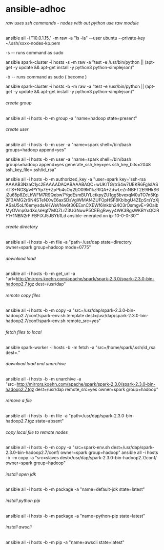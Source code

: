 # ansible-adhoc

###### raw uses ssh commands - nodes with out python use raw module
ansible all -i "10.0.1.15," -m raw -a "ls -la" --user ubuntu --private-key ~/.ssh/xxxx-nodes-kp.pem

-s -- runs command as sudo 

ansible spark-cluster -i hosts -s -m raw -a "test -e /usr/bin/python || (apt-get -y update && apt-get install -y python3 python-simplejson)"

-b -- runs command as sudo ( become )

ansible spark-cluster -i hosts -b -m raw -a "test -e /usr/bin/python || (apt-get -y update && apt-get install -y python3 python-simplejson)"

###### create group

ansible all -i hosts -b -m group -a "name=hadoop state=present"

###### create user

ansible all -i hosts -b -m user -a "name=spark shell=/bin/bash groups=hadoop append=yes"

ansible all -i hosts -b -m user -a "name=spark shell=/bin/bash groups=hadoop append=yes generate_ssh_key=yes ssh_key_bits=2048 ssh_key_file=.ssh/id_rsa"

ansible all -i hosts -b -m authorized_key -a "user=spark key='ssh-rsa AAAAB3NzaC1yc2EAAAADAQABAAABAQC+wUKrTG/trS4w7UEKR6FgIsIASrtTS+NGSj/wPYYp7E+ZpPb4sOq2tjO09M1kzRlQA+ZdwLeZnNBFT2E9lHkS6jZu65p8ZcLhWFM7R9Qebw7YgdEsmBUYLctkpyZU1gg5bvexqM0uTO7n5Kp2F3AMG2r6N4STeNXwE6axSDsVglWMAf4ZUFOpHSF8KbIbgU4ZEpSrsYzXjASaU5oLf6emysdsAHWeVNw6t30EExnCXEWf6Inkbh24O3rOsmgvE+9OaibMyOVmp0adXo/aHgf7MQZLrZ3UGNuwP5CEElgRwyy4WK3RgsWKBYxQClRF1+1NBN2rFIFBFtXJ5JBYb1Ld ansible-enerated on ip-10-0-0-30'"

###### create directory

ansible all -i hosts -b -m file -a "path=/usr/dap state=directory owner=spark group=hadoop mode=0775"

###### download load

ansible all -i hosts -b -m get_url -a "url=http://mirrors.koehn.com/apache/spark/spark-2.3.0/spark-2.3.0-bin-hadoop2.7.tgz dest=/usr/dap"

###### remote copy files
ansible all -i hosts -b -m copy -a "src=/usr/dap/spark-2.3.0-bin-hadoop2.7/conf/spark-env.sh.template  dest=/usr/dap/spark-2.3.0-bin-hadoop2.7/conf/spark-env.sh remote_src=yes"

###### fetch files to local
ansible spark-worker -i hosts -b -m fetch -a "src=/home/spark/.ssh/id_rsa dest=." 

###### download load and unarchive 
ansible all -i hosts -b -m unarchive -a "src=http://mirrors.koehn.com/apache/spark/spark-2.3.0/spark-2.3.0-bin-hadoop2.7.tgz dest=/usr/dap remote_src=yes owner=spark group=hadoop"

###### remove a file
ansible all -i hosts -b -m file -a "path=/usr/dap/spark-2.3.0-bin-hadoop2.7.tgz state=absent"
###### copy local file to remote nodes
ansible all -i hosts -b -m copy -a "src=spark-env.sh  dest=/usr/dap/spark-2.3.0-bin-hadoop2.7/conf/ owner=spark group=hadoop"
ansible all -i hosts -b -m copy -a "src=slaves  dest=/usr/dap/spark-2.3.0-bin-hadoop2.7/conf/ owner=spark group=hadoop"
###### install open jdk
ansible all -i hosts -b -m package -a "name=default-jdk state=latest"
###### install python pip
ansible all -i hosts -b -m package -a "name=python-pip  state=latest"
###### install awscli
ansible all -i hosts -b -m pip -a "name=awscli  state=latest"
